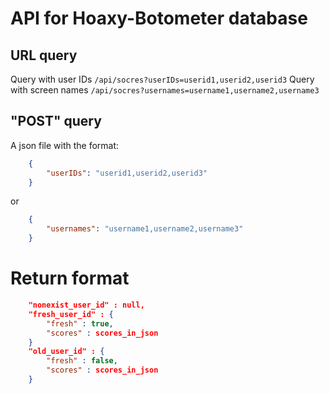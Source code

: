 # API for Hoaxy-Botometer database

## URL query

Query with user IDs `/api/socres?userIDs=userid1,userid2,userid3`
Query with screen names `/api/socres?usernames=username1,username2,username3`

## "POST" query

A json file with the format:

```json
    {
        "userIDs": "userid1,userid2,userid3"
    }
```

or

```json
    {
        "usernames": "username1,username2,username3"
    }
```

# Return format

```json
    "nonexist_user_id" : null,
    "fresh_user_id" : {
        "fresh" : true,
        "scores" : scores_in_json
    }
    "old_user_id" : {
        "fresh" : false,
        "scores" : scores_in_json
    }
```
